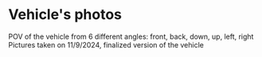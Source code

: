 Vehicle's photos
====
POV of the vehicle from 6 different angles: front, back, down, up, left, right
Pictures taken on 11/9/2024, finalized version of the vehicle
